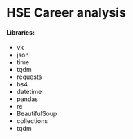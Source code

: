 # HSE Career analysis

#### Libraries:
* vk
* json
* time
* tqdm
* requests
* bs4
* datetime
* pandas
* re
* BeautifulSoup
* collections
* tqdm
